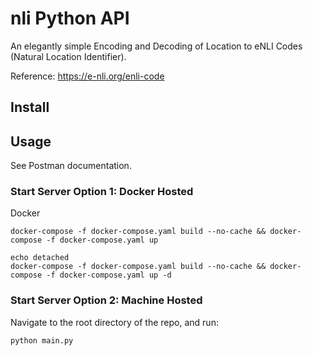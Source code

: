 # nli Python API

An elegantly simple Encoding and Decoding of Location to eNLI Codes (Natural Location Identifier).

Reference: https://e-nli.org/enli-code

## Install

## Usage
See Postman documentation.

### Start Server Option 1:  Docker Hosted

Docker
```
docker-compose -f docker-compose.yaml build --no-cache && docker-compose -f docker-compose.yaml up

echo detached
docker-compose -f docker-compose.yaml build --no-cache && docker-compose -f docker-compose.yaml up -d
```

### Start Server Option 2:  Machine Hosted
Navigate to the root directory of the repo, and run:
```
python main.py
```


